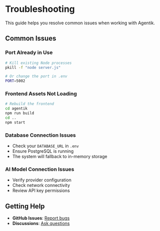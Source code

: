 # Troubleshooting

This guide helps you resolve common issues when working with Agentik.

## Common Issues

### Port Already in Use

```bash
# Kill existing Node processes
pkill -f "node server.js"

# Or change the port in .env
PORT=5002
```

### Frontend Assets Not Loading

```bash
# Rebuild the frontend
cd agentik
npm run build
cd ..
npm start
```

### Database Connection Issues

- Check your `DATABASE_URL` in `.env`
- Ensure PostgreSQL is running
- The system will fallback to in-memory storage

### AI Model Connection Issues

- Verify provider configuration
- Check network connectivity
- Review API key permissions

## Getting Help

- **GitHub Issues**: [Report bugs](https://github.com/Agentik-commit/AgentIk/issues)
- **Discussions**: [Ask questions](https://github.com/Agentik-commit/AgentIk/discussions)
